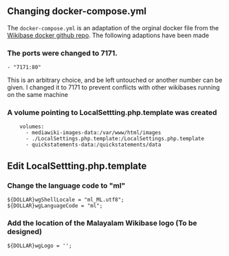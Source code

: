 ## Changing docker-compose.yml
The ```docker-compose.yml``` is an adaptation of the orginal docker file from the [Wikibase docker github repo](https://github.com/wmde/wikibase-docker). The following adaptions have been made

### The ports were changed to 7171. 

```
- "7171:80"
```
This is an arbitrary choice, and be left untouched or another number can be given. I changed it to 7171 to prevent conflicts with other wikibases running on the same machine


### A volume pointing to LocalSettting.php.template was created

```
    volumes:
      - mediawiki-images-data:/var/www/html/images
      - ./LocalSettings.php.template:/LocalSettings.php.template
      - quickstatements-data:/quickstatements/data
```

## Edit LocalSettting.php.template
### Change the language code to "ml"
```
${DOLLAR}wgShellLocale = "ml_ML.utf8";
${DOLLAR}wgLanguageCode = "ml";
```

### Add the location of the Malayalam Wikibase logo (To be designed)
```
${DOLLAR}wgLogo = '';
```